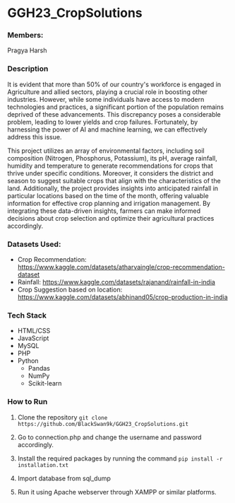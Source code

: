 # GGH23_CropSolutions

### Members:
Pragya Harsh

### Description
It is evident that more than 50% of our country's workforce is engaged in Agriculture and allied sectors, playing a
crucial role in boosting other industries. However, while some individuals have access to modern technologies and
practices, a significant portion of the population remains deprived of these advancements. This discrepancy poses
a considerable problem, leading to lower yields and crop failures. Fortunately, by harnessing the power of AI and
machine learning, we can effectively address this issue.


This project utilizes an array of environmental factors, including soil composition (Nitrogen, Phosphorus, Potassium), its pH, 
average rainfall, humidity and temperature to generate recommendations for crops that thrive under specific conditions. 
Moreover, it considers the district and season to suggest suitable crops that align with the characteristics of the land. 
Additionally, the project provides insights into anticipated rainfall in particular locations based on the time of the month, 
offering valuable information for effective crop planning and irrigation management. 
By integrating these data-driven insights, farmers can make informed decisions about crop selection and optimize their agricultural practices accordingly.

### Datasets Used:
- Crop Recommendation: https://www.kaggle.com/datasets/atharvaingle/crop-recommendation-dataset
- Rainfall: https://www.kaggle.com/datasets/rajanand/rainfall-in-india
- Crop Suggestion based on location: https://www.kaggle.com/datasets/abhinand05/crop-production-in-india

### Tech Stack
- HTML/CSS
- JavaScript
- MySQL
- PHP
- Python
  - Pandas
  - NumPy
  - Scikit-learn

### How to Run
1. Clone the repository
``` git clone https://github.com/BlackSwan9k/GGH23_CropSolutions.git ```

2. Go to connection.php and change the username and password accordingly.

3. Install the required packages by running the command
   ``` pip install -r installation.txt ```

4. Import database from sql_dump
   
5. Run it using Apache webserver through XAMPP or similar platforms.

